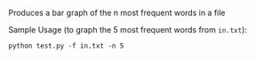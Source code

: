 Produces a bar graph of the n most frequent words in a file

Sample Usage (to graph the 5 most frequent words from `in.txt`):
```
python test.py -f in.txt -n 5
```